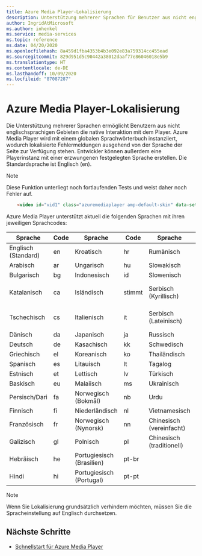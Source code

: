 ```yaml
---
title: Azure Media Player-Lokalisierung
description: Unterstützung mehrerer Sprachen für Benutzer aus nicht englischsprachigen Gebieten.
author: IngridAtMicrosoft
ms.author: inhenkel
ms.service: media-services
ms.topic: reference
ms.date: 04/20/2020
ms.openlocfilehash: 8a459d1fba4353b4b3e092e83a759314cc455ead
ms.sourcegitcommit: 829d951d5c90442a38012daaf77e86046018e5b9
ms.translationtype: HT
ms.contentlocale: de-DE
ms.lasthandoff: 10/09/2020
ms.locfileid: "87087287"
---
```

# <a name="azure-media-player-localization"></a>Azure Media Player-Lokalisierung #

Die Unterstützung mehrerer Sprachen ermöglicht Benutzern aus nicht englischsprachigen Gebieten die native Interaktion mit dem Player. Azure Media Player wird mit einem globalen Sprachwörterbuch instanziiert, wodurch lokalisierte Fehlermeldungen ausgehend von der Sprache der Seite zur Verfügung stehen. Entwickler können außerdem eine Playerinstanz mit einer erzwungenen festgelegten Sprache erstellen. Die Standardsprache ist Englisch (en).

> [!NOTE]
> Diese Funktion unterliegt noch fortlaufenden Tests und weist daher noch Fehler auf.

```html
    <video id="vid1" class="azuremediaplayer amp-default-skin" data-setup='{"language":"es"}'>...</video>
```

Azure Media Player unterstützt aktuell die folgenden Sprachen mit ihren jeweiligen Sprachcodes:

| Sprache            | Code | Sprache                | Code   | Sprache                | Code         |
|---------------------|------|-------------------------|--------|-------------------------|--------------|
| Englisch (Standard)   | en   | Kroatisch                | hr     | Rumänisch                | ro           |
| Arabisch              | ar   | Ungarisch               | hu     | Slowakisch                  | sk           |
| Bulgarisch           | bg   | Indonesisch              | id     | Slowenisch                 | sl           |
| Katalanisch             | ca   | Isländisch               | stimmt      | Serbisch (Kyrillisch)      | sr-cyrl-cs   |
| Tschechisch               | cs   | Italienisch                 | it     | Serbisch (Lateinisch)         | sr-latn-rs   |
| Dänisch              | da   | Japanisch                | ja     | Russisch                 | ru           |
| Deutsch              | de   | Kasachisch                  | kk     | Schwedisch                 | sv           |
| Griechisch               | el   | Koreanisch                  | ko     | Thailändisch                    | th           |
| Spanisch             | es   | Litauisch              | lt     | Tagalog                 | tl           |
| Estnisch            | et   | Lettisch                 | lv     | Türkisch                 | tr           |
| Baskisch              | eu   | Malaiisch               | ms     | Ukrainisch               | uk           |
| Persisch/Dari               | fa   | Norwegisch (Bokmål)     | nb     | Urdu                    | ur           |
| Finnisch             | fi   | Niederländisch                   | nl     | Vietnamesisch              | vi           |
| Französisch              | fr   | Norwegisch (Nynorsk)     | nn     | Chinesisch (vereinfacht)    | zh-hans      |
| Galizisch            | gl   | Polnisch                  | pl     | Chinesisch (traditionell)   | zh-hant      |
| Hebräisch              | he   | Portugiesisch (Brasilien)     | pt-br  |                         |              |
| Hindi               | hi   | Portugiesisch (Portugal)   | pt-pt  |                         |              |


> [!NOTE]
> Wenn Sie Lokalisierung grundsätzlich verhindern möchten, müssen Sie die Spracheinstellung auf Englisch durchsetzen.

## <a name="next-steps"></a>Nächste Schritte ##

- [Schnellstart für Azure Media Player](azure-media-player-quickstart.md)
